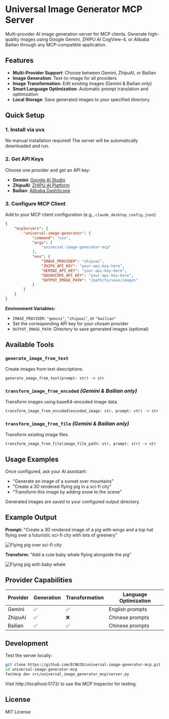 # Universal Image Generator MCP Server

Multi-provider AI image generation server for MCP clients. Generate high-quality images using Google Gemini, ZHIPU AI CogView-4, or Alibaba Bailian through any MCP-compatible application.

## Features

- **Multi-Provider Support**: Choose between Gemini, ZhipuAI, or Bailian
- **Image Generation**: Text-to-image for all providers  
- **Image Transformation**: Edit existing images (Gemini & Bailian only)
- **Smart Language Optimization**: Automatic prompt translation and optimization
- **Local Storage**: Save generated images to your specified directory

## Quick Setup

### 1. Install via uvx

No manual installation required! The server will be automatically downloaded and run.

### 2. Get API Keys

Choose one provider and get an API key:

- **Gemini**: [Google AI Studio](https://aistudio.google.com/apikey)
- **ZhipuAI**: [ZHIPU AI Platform](https://bigmodel.cn/dev/api) 
- **Bailian**: [Alibaba DashScope](https://dashscope.aliyun.com)

### 3. Configure MCP Client

Add to your MCP client configuration (e.g., `claude_desktop_config.json`):

```json
{
    "mcpServers": {
        "universal-image-generator": {
            "command": "uvx",
            "args": [
                "universal-image-generator-mcp"
            ],
            "env": {
                "IMAGE_PROVIDER": "zhipuai",
                "ZHIPU_API_KEY": "your-api-key-here",
                "GEMINI_API_KEY": "your-api-key-here",
                "DASHSCOPE_API_KEY": "your-api-key-here",
                "OUTPUT_IMAGE_PATH": "/path/to/save/images"
            }
        }
    }
}
```

**Environment Variables:**
- `IMAGE_PROVIDER`: `"gemini"`, `"zhipuai"`, or `"bailian"`
- Set the corresponding API key for your chosen provider
- `OUTPUT_IMAGE_PATH`: Directory to save generated images (optional)

## Available Tools

### `generate_image_from_text`
Create images from text descriptions.
```
generate_image_from_text(prompt: str) -> str
```

### `transform_image_from_encoded` *(Gemini & Bailian only)*
Transform images using base64-encoded image data.
```
transform_image_from_encoded(encoded_image: str, prompt: str) -> str
```

### `transform_image_from_file` *(Gemini & Bailian only)*
Transform existing image files.
```
transform_image_from_file(image_file_path: str, prompt: str) -> str
```

## Usage Examples

Once configured, ask your AI assistant:

- "Generate an image of a sunset over mountains"
- "Create a 3D rendered flying pig in a sci-fi city"
- "Transform this image by adding snow to the scene"

Generated images are saved to your configured output directory.

## Example Output

**Prompt:** "Create a 3D rendered image of a pig with wings and a top hat flying over a futuristic sci-fi city with lots of greenery"

![Flying pig over sci-fi city](examples/flying_pig_scifi_city.png)

**Transform:** "Add a cute baby whale flying alongside the pig"

![Flying pig with baby whale](examples/pig_cute_baby_whale.png)

## Provider Capabilities

| Provider | Generation | Transformation | Language Optimization |
|----------|------------|----------------|----------------------|
| Gemini   | ✅         | ✅             | English prompts       |
| ZhipuAI  | ✅         | ❌             | Chinese prompts       |
| Bailian  | ✅         | ✅             | Chinese prompts       |

## Development

Test the server locally:
```bash
git clone https://github.com/ECNU3D/universal-image-generator-mcp.git
cd universal-image-generator-mcp
fastmcp dev src/universal_image_generator_mcp/server.py
```

Visit http://localhost:5173/ to use the MCP Inspector for testing.

## License

MIT License
